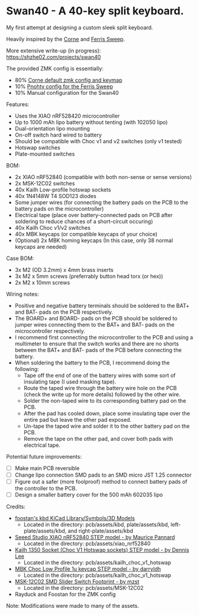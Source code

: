 # Swan40 - A 40-key split keyboard.

My first attempt at designing a custom sleek split keyboard.

Heavily inspired by the [Corne](https://github.com/foostan/crkbd) and [Ferris Sweep](https://github.com/davidphilipbarr/Sweep).

More extensive write-up (in progress): https://shzhe02.com/projects/swan40

The provided ZMK config is essentially:
- 80% [Corne default zmk config and keymap](https://github.com/zmkfirmware/zmk/tree/main/app/boards/shields/corne)
- 10% [Pnohty config for the Ferris Sweep](https://github.com/rayduck/zmk-config)
- 10% Manual configuration for the Swan40

Features:
- Uses the XIAO nRF528420 microcontroller
- Up to 1000 mAh lipo battery without tenting (with 102050 lipo)
- Dual-orientation lipo mounting
- On-off switch hard wired to battery
- Should be compatible with Choc v1 and v2 switches (only v1 tested)
- Hotswap switches
- Plate-mounted switches

BOM:
- 2x XIAO nRF52840 (compatible with both non-sense or sense versions)
- 2x MSK-12C02 switches
- 40x Kailh Low-profile hotswap sockets
- 40x 1N4148W T4 SOD123 diodes
- Some jumper wires (for connecting the battery pads on the PCB to the battery pads on the microcontroller)
- Electrical tape (place over battery-connected pads on PCB after soldering to reduce chances of a short-circuit occuring)
- 40x Kailh Choc v1/v2 switches
- 40x MBK keycaps (or compatible keycaps of your choice)
- (Optional) 2x MBK homing keycaps (In this case, only 38 normal keycaps are needed)

Case BOM:
- 3x M2 (OD 3.2mm) x 4mm brass inserts
- 3x M2 x 5mm screws (preferrably button head torx (or hex))
- 2x M2 x 10mm screws

Wiring notes:
- Positive and negative battery terminals should be soldered to the BAT+ and BAT- pads on the PCB respectively.
- The BOARD+ and BOARD- pads on the PCB should be soldered to jumper wires connecting them to the BAT+ and BAT- pads on the microcontroller respectively.
- I recommend first connecting the microcontroller to the PCB and using a multimeter to ensure that the switch works and there are no shorts between the BAT+ and BAT- pads of the PCB before connecting the battery.
- When soldering the battery to the PCB, I recommend doing the following:
  - Tape off the end of one of the battery wires with some sort of insulating tape (I used masking tape).
  - Route the taped wire through the battery wire hole on the PCB (check the write up for more details) followed by the other wire.
  - Solder the non-taped wire to its corresponding battery pad on the PCB.
  - After the pad has cooled down, place some insulating tape over the entire pad but leave the other pad exposed.
  - Un-tape the taped wire and solder it to the other battery pad on the PCB.
  - Remove the tape on the other pad, and cover both pads with electrical tape.

Potential future improvements:
- [ ] Make main PCB reversible
- [ ] Change lipo connection SMD pads to an SMD micro JST 1.25 connector
- [ ] Figure out a safer (more foolproof) method to connect battery pads of the controller to the PCB.
- [ ] Design a smaller battery cover for the 500 mAh 602035 lipo

Credits:
- [foostan's kbd KiCad Library/Symbols/3D Models](https://github.com/foostan/kbd/tree/crkbd4)
    - Located in the directory: pcb/assets/kbd, plate/assets/kbd, left-plate/assets/kbd, and right-plate/assets/kbd
- [Seeed Studio XIAO nRF52840 STEP model - by Maurice Pannard](https://grabcad.com/library/seeed-studio-xiao-nrf52840-sense-1)
    - Located in the directory: pcb/assets/xiao_nrf52840
- [Kailh 1350 Socket (Choc V1 Hotswap sockets) STEP model - by Dennis Lee](https://grabcad.com/library/kailh-1350-socket-2)
    - Located in the directory: pcb/assets/kailh_choc_v1_hotswap
- [MBK Choc Low Profile 1u keycap STEP model - by darryldh](https://www.thingiverse.com/thing:4564253)
    - Located in the directory: pcb/assets/kailh_choc_v1_hotswap
- [MSK-12C02 SMD Slider Switch Footprint - by mzst](https://mzstblog.blogspot.com/2016/01/msk-12c02-smd-slider-switch-spdt-eagle.html)
    - Located in the directory: pcb/assets/MSK-12C02
- Rayduck and Foostan for the ZMK config

Note: Modifications were made to many of the assets.
